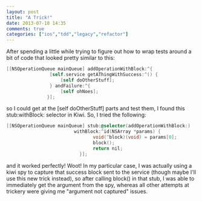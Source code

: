 ```yaml
---
layout: post
title: "A Trick!"
date: 2013-07-18 14:35
comments: true
categories: ["ios","tdd","legacy","refactor"]
---
```

After spending a little while trying to figure out how to wrap tests around a bit of code that looked pretty similar to this:

``` objective-c Block within a block
[[NSOperationQueue mainQueue] addOperationWithBlock:^{
                [self.service getAThingWithSuccess:^() {
					[self doOtherStuff];
				} andFailure:^{
                    [self ohNoes];
               }];
```

so I could get at the [self doOtherStuff] parts and test them, I found this stub:withBlock: selector in Kiwi. So, I tried the following:


``` objective-c Auto-execute the blocks!
[[NSOperationQueue mainQueue] stub:@selector(addOperationWithBlock:)
						 withBlock:^id(NSArray *params) {
		                        void(^block)(void) = params[0];
        		                block();
                		        return nil;
                 		   }];
```

and it worked perfectly! Woot! In my particular case, I was actually using a kiwi spy to capture that success block sent to the service (though maybe I'll use this new trick instead), so after calling block() in that stub, I was able to immediately get the argument from the spy, whereas all other attempts at trickery were giving me "argument not captured" issues.